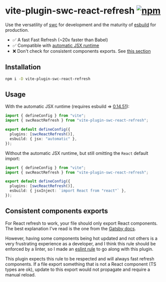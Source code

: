 # vite-plugin-swc-react-refresh [![npm](https://img.shields.io/npm/v/vite-plugin-swc-react-refresh)](https://www.npmjs.com/package/vite-plugin-swc-react-refresh)

Use the versatility of [swc](https://swc.rs/) for development and the maturity of [esbuild](https://esbuild.github.io/) for production.

- ✅ A fast Fast Refresh (~20x faster than Babel)
- ✅ Compatible with [automatic JSX runtime](https://reactjs.org/blog/2020/09/22/introducing-the-new-jsx-transform.html)
- ❌ Don't check for consistent components exports. See [this section](#consistent-components-exports)

## Installation

```sh
npm i -D vite-plugin-swc-react-refresh
```

## Usage

With the automatic JSX runtime (requires esbuild => [0.14.51](https://github.com/evanw/esbuild/releases/tag/v0.14.51)):

```ts
import { defineConfig } from "vite";
import { swcReactRefresh } from "vite-plugin-swc-react-refresh";

export default defineConfig({
  plugins: [swcReactRefresh()],
  esbuild: { jsx: "automatic" },
});
```

Without the automatic JSX runtime, but still omitting the `React` default import:

```ts
import { defineConfig } from "vite";
import { swcReactRefresh } from "vite-plugin-swc-react-refresh";

export default defineConfig({
  plugins: [swcReactRefresh()],
  esbuild: { jsxInject: `import React from "react"` },
});
```

## Consistent components exports

For React refresh to work, your file should only export React components. The best explanation I've read is the one from the [Gatsby docs](https://www.gatsbyjs.com/docs/reference/local-development/fast-refresh/#how-it-works).

However, having some components being hot updated and not others is a very frustrating experience as a developer, and I think this rule should be enforced by a linter, so I made an [eslint rule](https://github.com/ArnaudBarre/eslint-plugin-react-refresh) to go along with this plugin.

This plugin expects this rule to be respected and will always fast refresh components. If a file export something that is not a React component (TS types are ok), update to this export would not propagate and require a manual reload.
